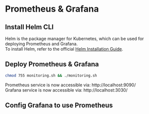 # Prometheus & Grafana

## Install Helm CLI
Helm is the package manager for Kubernetes, which can be used for deploying Prometheus and Grafana.  
To install Helm, refer to the official [Helm Installation Guide](https://helm.sh/docs/intro/install).

## Deploy Prometheus & Grafana
```bash
chmod 755 monitoring.sh && ./monitoring.sh
```
Prometheus service is now accessible via: http://localhost:9090/  
Grafana service is now accessible via: http://localhost:3030/  

## Config Grafana to use Prometheus
